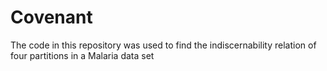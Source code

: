 # Covenant
The code in this repository was used to find the indiscernability relation of four partitions in a Malaria data set

